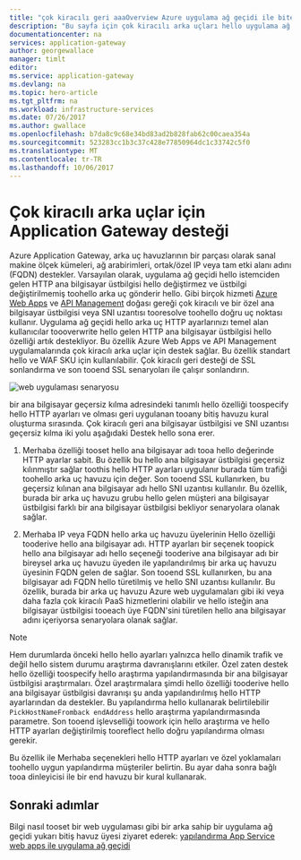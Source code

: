 ```yaml
---
title: "çok kiracılı geri aaaOverview Azure uygulama ağ geçidi ile biten | Microsoft Docs"
description: "Bu sayfa için çok kiracılı arka uçları hello uygulama ağ geçidi Destek genel bir bakış sağlar."
documentationcenter: na
services: application-gateway
author: georgewallace
manager: timlt
editor: 
ms.service: application-gateway
ms.devlang: na
ms.topic: hero-article
ms.tgt_pltfrm: na
ms.workload: infrastructure-services
ms.date: 07/26/2017
ms.author: gwallace
ms.openlocfilehash: b7da8c9c68e34bd83ad2b828fab62c00caea354a
ms.sourcegitcommit: 523283cc1b3c37c428e77850964dc1c33742c5f0
ms.translationtype: MT
ms.contentlocale: tr-TR
ms.lasthandoff: 10/06/2017
---
```

# <a name="application-gateway-support-for-multi-tenant-back-ends"></a>Çok kiracılı arka uçlar için Application Gateway desteği

Azure Application Gateway, arka uç havuzlarının bir parçası olarak sanal makine ölçek kümeleri, ağ arabirimleri, ortak/özel IP veya tam etki alanı adını (FQDN) destekler. Varsayılan olarak, uygulama ağ geçidi hello istemciden gelen HTTP ana bilgisayar üstbilgisi hello değiştirmez ve üstbilgi değiştirilmemiş toohello arka uç gönderir hello. Gibi birçok hizmeti [Azure Web Apps](../app-service-web/app-service-web-overview.md) ve [API Management](../api-management/api-management-key-concepts.md) doğası gereği çok kiracılı ve bir özel ana bilgisayar üstbilgisi veya SNI uzantısı tooresolve toohello doğru uç noktası kullanır. Uygulama ağ geçidi hello arka uç HTTP ayarlarınızı temel alan kullanıcılar toooverwrite hello gelen HTTP ana bilgisayar üstbilgisi hello özelliği artık destekliyor. Bu özellik Azure Web Apps ve API Management uygulamalarında çok kiracılı arka uçlar için destek sağlar. Bu özellik standart hello ve WAF SKU için kullanılabilir. Çok kiracılı geri desteği de SSL sonlandırma ve son tooend SSL senaryoları ile çalışır sonlandırın.

![web uygulaması senaryosu](./media/application-gateway-web-app-overview/scenario.png)

bir ana bilgisayar geçersiz kılma adresindeki tanımlı hello özelliği toospecify hello HTTP ayarları ve olması geri uygulanan tooany bitiş havuzu kural oluşturma sırasında. Çok kiracılı geri ana bilgisayar üstbilgisi ve SNI uzantısı geçersiz kılma iki yolu aşağıdaki Destek hello sona erer.

1. Merhaba özelliği tooset hello ana bilgisayar adı tooa hello değerinde HTTP ayarlar sabit. Bu özellik bu hello ana bilgisayar üstbilgisi geçersiz kılınmıştır sağlar toothis hello HTTP ayarları uygulanır burada tüm trafiği toohello arka uç havuzu için değer. Son tooend SSL kullanırken, bu geçersiz kılınan ana bilgisayar adı hello SNI uzantısı kullanılır. Bu özellik, burada bir arka uç havuzu grubu hello gelen müşteri ana bilgisayar üstbilgisi farklı bir ana bilgisayar üstbilgisi bekliyor senaryolara olanak sağlar.

2. Merhaba IP veya FQDN hello arka uç havuzu üyelerinin Hello özelliği tooderive hello ana bilgisayar adı. HTTP ayarları bir seçenek toopick hello ana bilgisayar adı hello seçeneği tooderive ana bilgisayar adı bir bireysel arka uç havuzu üyeden ile yapılandırılmış bir arka uç havuzu üyesinin FQDN gelen de sağlar. Son tooend SSL kullanırken, bu ana bilgisayar adı FQDN hello türetilmiş ve hello SNI uzantısı kullanılır. Bu özellik, burada bir arka uç havuzu Azure web uygulamaları gibi iki veya daha fazla çok kiracılı PaaS hizmetlerini olabilir ve hello isteğin ana bilgisayar üstbilgisi tooeach üye FQDN'sini türetilen hello ana bilgisayar adını içeriyorsa senaryolara olanak sağlar.

> [!NOTE]
> Hem durumlarda önceki hello hello ayarları yalnızca hello dinamik trafik ve değil hello sistem durumu araştırma davranışlarını etkiler. Özel zaten destek hello özelliği toospecify hello araştırma yapılandırmasında bir ana bilgisayar üstbilgisi araştırmaları. Özel araştırmalara şimdi hello özelliği tooderive hello ana bilgisayar üstbilgisi davranışı şu anda yapılandırılmış hello HTTP ayarlarından da destekler. Bu yapılandırma hello kullanarak belirtilebilir `PickHostNameFromback endAddress` hello araştırma yapılandırmasında parametre. Son tooend işlevselliği toowork için hello araştırma ve hello HTTP ayarları değiştirilmiş tooreflect hello doğru yapılandırma olması gerekir.

Bu özellik ile Merhaba seçenekleri hello HTTP ayarları ve özel yoklamaları toohello uygun yapılandırma müşteriler belirtin. Bu ayar daha sonra bağlı tooa dinleyicisi ile bir end havuzu bir kural kullanarak.

## <a name="next-steps"></a>Sonraki adımlar

Bilgi nasıl tooset bir web uygulaması gibi bir arka sahip bir uygulama ağ geçidi yukarı bitiş havuz üyesi ziyaret ederek: [yapılandırma App Service web apps ile uygulama ağ geçidi](application-gateway-web-app-powershell.md)
